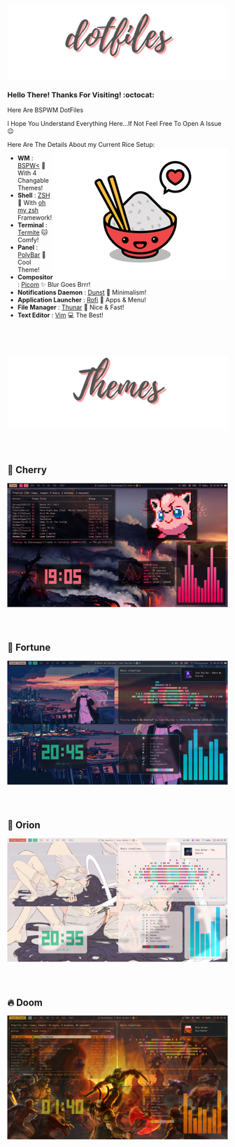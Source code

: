![alt text](Images/Banner_DotFiles.png)

### Hello There! Thanks For Visiting! :octocat:

Here Are BSPWM DotFiles

I Hope You Understand Everything Here...If Not Feel Free To Open A Issue :wink:

Here Are The Details About my Current Rice Setup:
<a href="https://wiki.installgentoo.com/index.php/GNU/Linux_Ricing"><img src="Images/Banner_Rice.png" alt="" align="right" width="400px"></a>
- **WM**                           : [BSPW<](https://github.com/baskerville/bspwm) :art: With 4 Changable Themes!
- **Shell**                        : [ZSH](https://wiki.archlinux.org/index.php/zsh) :shell: With [oh my zsh](https://github.com/ohmyzsh/ohmyzsh) Framework!
- **Terminal**                     : [Termite](https://github.com/thestinger/termite/) :cat: Comfy!
- **Panel**                        : [PolyBar](https://github.com/polybar/polybar) :shaved_ice: Cool Theme!
- **Compositor**                   : [Picom](https://github.com/yshui/picom) :sparkles: Blur Goes Brrr!
- **Notifications Daemon**         : [Dunst](https://github.com/dunst-project/dunst) :leaves: Minimalism!
- **Application Launcher**         : [Rofi](https://github.com/davatorium/rofi) :rocket: Apps & Menu!
- **File Manager**                 : [Thunar](https://github.com/ranger/ranger) :bookmark: Nice & Fast!
- **Text Editor**                  : [Vim](https://github.com/vim/vim) :computer: The Best!

<br/><br/><br/>

![alt text](Images/Banner_Themes.png)

<br/><br/>

## 🌸 Cherry
![alt text](https://github.com/SmokinSpectre/Rice/blob/main/Images/Rice_Cherry.png) 


<br/><br/>


## 🎀 Fortune
![alt text](https://github.com/SmokinSpectre/Rice/blob/main/Images/Rice_Fortune.png) 

<br/><br/>

## 🌈 Orion
![alt text](https://github.com/SmokinSpectre/Rice/blob/main/Images/Rice_Orion.png) 


<br/><br/>

## 🔥 Doom
![alt text](https://github.com/SmokinSpectre/Rice/blob/main/Images/Rice_Doom.png) 

<br/><br/>
